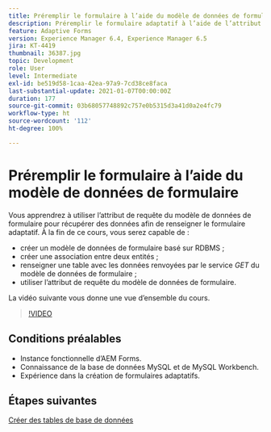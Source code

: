 ```yaml
---
title: Préremplir le formulaire à l’aide du modèle de données de formulaire
description: Préremplir le formulaire adaptatif à l’aide de l’attribut de requête du modèle de données de formulaire
feature: Adaptive Forms
version: Experience Manager 6.4, Experience Manager 6.5
jira: KT-4419
thumbnail: 36387.jpg
topic: Development
role: User
level: Intermediate
exl-id: be519d58-1caa-42ea-97a9-7cd38ce8faca
last-substantial-update: 2021-01-07T00:00:00Z
duration: 177
source-git-commit: 03b68057748892c757e0b5315d3a41d0a2e4fc79
workflow-type: ht
source-wordcount: '112'
ht-degree: 100%

---
```


# Préremplir le formulaire à l’aide du modèle de données de formulaire

Vous apprendrez à utiliser l’attribut de requête du modèle de données de formulaire pour récupérer des données afin de renseigner le formulaire adaptatif.
À la fin de ce cours, vous serez capable de :

* créer un modèle de données de formulaire basé sur RDBMS ;
* créer une association entre deux entités ;
* renseigner une table avec les données renvoyées par le service _GET_ du modèle de données de formulaire ;
* utiliser l’attribut de requête du modèle de données de formulaire.

La vidéo suivante vous donne une vue d’ensemble du cours.
>[!VIDEO](https://video.tv.adobe.com/v/36387?quality=12&learn=on)

## Conditions préalables

* Instance fonctionnelle d’AEM Forms.
* Connaissance de la base de données MySQL et de MySQL Workbench.
* Expérience dans la création de formulaires adaptatifs.

## Étapes suivantes

[Créer des tables de base de données](./create-database-tables.md)

